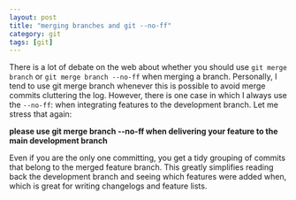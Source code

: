 ```yaml
---
layout: post
title: "merging branches and git --no-ff"
category: git
tags: [git]
---
```


There is a lot of debate on the web about whether you should use ```git merge branch``` or ```git merge branch --no-ff``` when merging a branch. Personally, I tend to use git merge branch whenever this is possible to avoid merge commits cluttering the log. However, there is one case in which I always use the ```--no-ff```: when integrating features to the development branch. Let me stress that again:

**please use git merge branch --no-ff when delivering your feature to the main development branch**

Even if you are the only one committing, you get a tidy grouping of commits that belong to the merged feature branch. This greatly simplifies reading back the development branch and seeing which features were added when, which is great for writing changelogs and feature lists.


